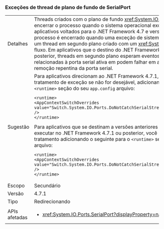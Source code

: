 ### <a name="serialport-background-thread-exceptions"></a>Exceções de thread de plano de fundo de SerialPort

|   |   |
|---|---|
|Detalhes|Threads criados com o plano de fundo <xref:System.IO.Ports.SerialPort> fluxos não encerrar o processo quando o sistema operacional exceções são lançadas. Em aplicativos voltados para o .NET Framework 4.7 e versões anteriores, um processo é encerrado quando uma exceção de sistema operacional é gerada em um thread em segundo plano criado com um <xref:System.IO.Ports.SerialPort> fluxo. Em aplicativos que o destino do .NET Framework 4.7.1 ou uma versão posterior, threads em segundo plano esperam eventos do sistema operacional relacionadas à porta serial ativa em podem falhar em alguns casos, como remoção repentina da porta serial.|
|Sugestão|Para aplicativos direcionam ao .NET Framework 4.7.1, você pode recusar o tratamento de exceção se não for desejável, adicionando o seguinte para o <code>&lt;runtime&gt;</code> seção do seu <code>app.config</code> arquivo:<pre><code class="language-xml">&lt;runtime&gt;&#13;&#10;&lt;AppContextSwitchOverrides value=&quot;Switch.System.IO.Ports.DoNotCatchSerialStreamThreadExceptions=true&quot; /&gt;&#13;&#10;&lt;/runtime&gt;&#13;&#10;</code></pre>Para aplicativos que se destinam a versões anteriores do .NET Framework mas executar no .NET Framework 4.7.1 ou posterior, você pode aceitar a exceção tratamento adicionando o seguinte para o <code>&lt;runtime&gt;</code> seção do seu <code>app.config</code> arquivo:<pre><code class="language-xml">&lt;runtime&gt;&#13;&#10;&lt;AppContextSwitchOverrides value=&quot;Switch.System.IO.Ports.DoNotCatchSerialStreamThreadExceptions=false&quot; /&gt;&#13;&#10;&lt;/runtime&gt;&#13;&#10;</code></pre>|
|Escopo|Secundário|
|Versão|4.7.1|
|Tipo|Redirecionando|
|APIs afetadas|<ul><li><xref:System.IO.Ports.SerialPort?displayProperty=nameWithType></li></ul>|

